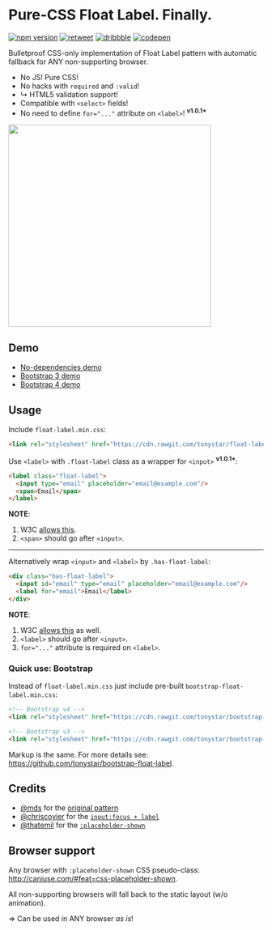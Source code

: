 Pure-CSS Float Label. Finally.
==============================

[![npm version](https://img.shields.io/npm/v/float-label-css.svg)](https://www.npmjs.com/package/float-label-css)
[![retweet](https://img.shields.io/badge/re-tweet-00bfff.svg)](https://twitter.com/tonystarring/status/787217405827317762)
[![dribbble](https://img.shields.io/badge/dribbble-%E2%99%A5-ff1493.svg)](https://dribbble.com/shots/3018466-Float-Label-CSS-only)
[![codepen](https://img.shields.io/badge/code-pen-d3d3d3.svg)](https://codepen.io/tonystar/pen/JRLaKw)

Bulletproof CSS-only implementation of Float Label pattern with automatic fallback for ANY non-supporting browser.

* No JS! Pure CSS!
* No hacks with `required` and `:valid`!
* ↳ HTML5 validation support!
* Compatible with `<select>` fields!
* No need to define `for="..."` attribute on `<label>`! <sup>**v1.0.1+**</sup>

<img src="https://cdn.rawgit.com/tonystar/float-label-css/9dd8582/float-label-css.gif" width="400"/>


## Demo

* [No-dependencies demo](https://codepen.io/tonystar/pen/JRLaKw)
* [Bootstrap 3 demo](https://codepen.io/tonystar/pen/ALaZrV)
* [Bootstrap 4 demo](https://codepen.io/tonystar/pen/LRdpYZ)


## Usage

Include `float-label.min.css`:
```html
<link rel="stylesheet" href="https://cdn.rawgit.com/tonystar/float-label-css/v1.0.0/dist/float-label.min.css"/>
```

Use `<label>` with `.float-label` class as a wrapper for `<input>` <sup>**v1.0.1+**</sup>:
```html
<label class="float-label">
  <input type="email" placeholder="email@example.com"/>
  <span>Email</span>
</label>
```
**NOTE**:

1. W3C [allows this](http://www.w3.org/TR/html401/interact/forms.html#edef-LABEL).
2. `<span>` should go after `<input>`.

***

Alternatively wrap `<input>` and `<label>` by `.has-float-label`:
```html
<div class="has-float-label">
  <input id="email" type="email" placeholder="email@example.com"/>
  <label for="email">Email</label>
</div>
```
**NOTE**:

1. W3C [allows this](http://www.w3.org/TR/html401/interact/forms.html#edef-LABEL) as well.
2. `<label>` should go after `<input>`.
3. `for="..."` attribute is required on `<label>`.


### Quick use: Bootstrap

Instead of `float-label.min.css` just include pre-built `bootstrap-float-label.min.css`:
```html
<!-- Bootstrap v4 -->
<link rel="stylesheet" href="https://cdn.rawgit.com/tonystar/bootstrap-float-label/v4.0.0/dist/bootstrap-float-label.min.css"/>

<!-- Bootstrap v3 -->
<link rel="stylesheet" href="https://cdn.rawgit.com/tonystar/bootstrap-float-label/v3.0.0/dist/bootstrap-float-label.min.css"/>
```

Markup is the same. For more details see: https://github.com/tonystar/bootstrap-float-label.


## Credits

* [@mds](https://twitter.com/mds) for the [original pattern](http://mds.is/float-label-pattern/)
* [@chriscoyier](https://twitter.com/chriscoyier) for the [`input:focus + label`](https://css-tricks.com/float-labels-css/)
* [@thatemil](https://twitter.com/thatemil) for the [`:placeholder-shown`](https://thatemil.com/blog/2016/01/23/floating-label-no-js-pure-css/)


## Browser support

Any browser with `:placeholder-shown` CSS pseudo-class: http://caniuse.com/#feat=css-placeholder-shown.

All non-supporting browsers will fall back to the static layout (w/o animation).

=> Can be used in ANY browser *as is*!
